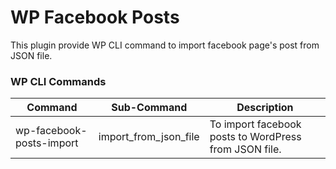 # WP Facebook Posts

This plugin provide WP CLI command to import facebook page's post from JSON file.

### WP CLI Commands

| Command                  | Sub-Command           | Description                                           |
|--------------------------|-----------------------|-------------------------------------------------------|
| wp-facebook-posts-import | import_from_json_file | To import facebook posts to WordPress from JSON file. |
